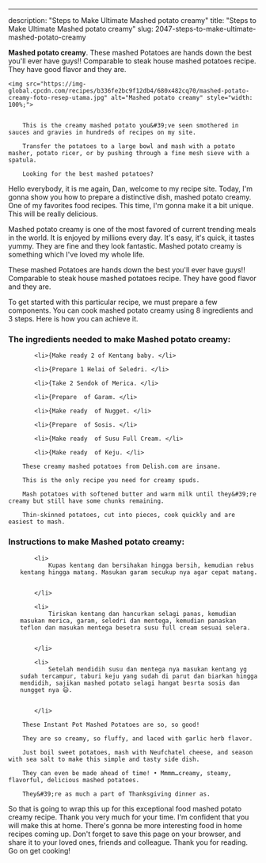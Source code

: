 ---
description: "Steps to Make Ultimate Mashed potato creamy"
title: "Steps to Make Ultimate Mashed potato creamy"
slug: 2047-steps-to-make-ultimate-mashed-potato-creamy

<p>
	<strong>Mashed potato creamy</strong>. 
	These mashed Potatoes are hands down the best you&#39;ll ever have guys!! Comparable to steak house mashed potatoes recipe. They have good flavor and they are.
</p>
<p>
	
	<img src="https://img-global.cpcdn.com/recipes/b336fe2bc9f12db4/680x482cq70/mashed-potato-creamy-foto-resep-utama.jpg" alt="Mashed potato creamy" style="width: 100%;">
	
	
		This is the creamy mashed potato you&#39;ve seen smothered in sauces and gravies in hundreds of recipes on my site.
	
		Transfer the potatoes to a large bowl and mash with a potato masher, potato ricer, or by pushing through a fine mesh sieve with a spatula.
	
		Looking for the best mashed potatoes?
	
</p>
<p>
	Hello everybody, it is me again, Dan, welcome to my recipe site. Today, I'm gonna show you how to prepare a distinctive dish, mashed potato creamy. One of my favorites food recipes. This time, I'm gonna make it a bit unique. This will be really delicious.
</p>
	
<p>
	Mashed potato creamy is one of the most favored of current trending meals in the world. It is enjoyed by millions every day. It's easy, it's quick, it tastes yummy. They are fine and they look fantastic. Mashed potato creamy is something which I've loved my whole life.
</p>
<p>
	These mashed Potatoes are hands down the best you&#39;ll ever have guys!! Comparable to steak house mashed potatoes recipe. They have good flavor and they are.
</p>

<p>
To get started with this particular recipe, we must prepare a few components. You can cook mashed potato creamy using 8 ingredients and 3 steps. Here is how you can achieve it.
</p>

<h3>The ingredients needed to make Mashed potato creamy:</h3>

<ol>
	
		<li>{Make ready 2 of Kentang baby. </li>
	
		<li>{Prepare 1 Helai of Seledri. </li>
	
		<li>{Take 2 Sendok of Merica. </li>
	
		<li>{Prepare  of Garam. </li>
	
		<li>{Make ready  of Nugget. </li>
	
		<li>{Prepare  of Sosis. </li>
	
		<li>{Make ready  of Susu Full Cream. </li>
	
		<li>{Make ready  of Keju. </li>
	
</ol>
<p>
	
		These creamy mashed potatoes from Delish.com are insane.
	
		This is the only recipe you need for creamy spuds.
	
		Mash potatoes with softened butter and warm milk ­until they&#39;re creamy but still have some chunks remaining.
	
		Thin-skinned potatoes, cut into pieces, cook quickly and are easiest to mash.
	
</p>

<h3>Instructions to make Mashed potato creamy:</h3>

<ol>
	
		<li>
			Kupas kentang dan bersihakan hingga bersih, kemudian rebus kentang hingga matang. Masukan garam secukup nya agar cepat matang.
			
			
		</li>
	
		<li>
			Tiriskan kentang dan hancurkan selagi panas, kemudian masukan merica, garam, seledri dan mentega, kemudian panaskan teflon dan masukan mentega besetra susu full cream sesuai selera.
			
			
		</li>
	
		<li>
			Setelah mendidih susu dan mentega nya masukan kentang yg sudah tercampur, taburi keju yang sudah di parut dan biarkan hingga mendidih, sajikan mashed potato selagi hangat besrta sosis dan nungget nya 😃.
			
			
		</li>
	
</ol>

<p>
	
		These Instant Pot Mashed Potatoes are so, so good!
	
		They are so creamy, so fluffy, and laced with garlic herb flavor.
	
		Just boil sweet potatoes, mash with Neufchatel cheese, and season with sea salt to make this simple and tasty side dish.
	
		They can even be made ahead of time! • Mmmm…creamy, steamy, flavorful, delicious mashed potatoes.
	
		They&#39;re as much a part of Thanksgiving dinner as.
	
</p>

<p>
	So that is going to wrap this up for this exceptional food mashed potato creamy recipe. Thank you very much for your time. I'm confident that you will make this at home. There's gonna be more interesting food in home recipes coming up. Don't forget to save this page on your browser, and share it to your loved ones, friends and colleague. Thank you for reading. Go on get cooking!
</p>
